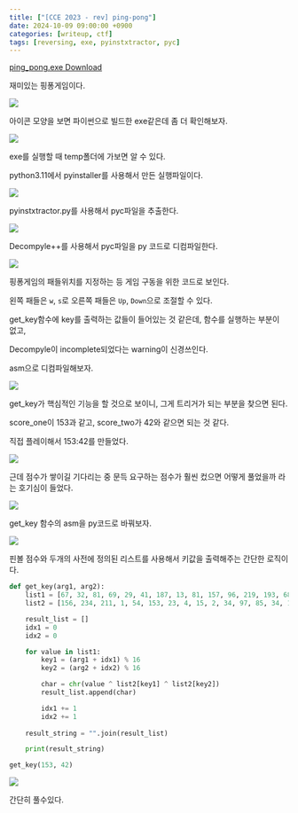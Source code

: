 ```yaml
---
title: ["[CCE 2023 - rev] ping-pong"]
date: 2024-10-09 09:00:00 +0900
categories: [writeup, ctf]
tags: [reversing, exe, pyinstxtractor, pyc]
---
```

<a href="/assets/bin/ctf/ping-pong/ping_pong.exe" download>ping_pong.exe Download</a>  

재미있는 핑퐁게임이다.

![](assets/img/writeup/ctf/ping-pong_writeup/-I-ynL3xpk5VxxIJzg4rBLLfKcbJhxdDFl2ufVludcw=.png)

아이콘 모양을 보면 파이썬으로 빌드한 exe같은데 좀 더 확인해보자.

![](assets/img/writeup/ctf/ping-pong_writeup/jtqBY7LoZ2Era1SZeg8UKFjVQoHf2RLfoeEkX7MbwyU=.png)

exe를 실행할 때 temp폴더에 가보면 알 수 있다.

python3.11에서 pyinstaller를 사용해서 만든 실행파일이다.

![](assets/img/writeup/ctf/ping-pong_writeup/Ik3B6WrMaDGCGJXGE8uDNoeelZfimDAATDs0-hMb-no=.png)

pyinstxtractor.py를 사용해서 pyc파일을 추출한다.

![](assets/img/writeup/ctf/ping-pong_writeup/Xv9zfNYdmT1LrVum1xscHRdO9cpEEBPqP_D0ZBJ9Wik=.png)

Decompyle++를 사용해서  pyc파일을 py 코드로 디컴파일한다.

![](assets/img/writeup/ctf/ping-pong_writeup/IVbWmifgbPYt3vMTlajUUL_FmF-E34ZbXOKHVFya178=.png)

핑퐁게임의 패들위치를 지정하는 등 게임 구동을 위한 코드로 보인다.

왼쪽 패들은 `w`, `s`로 오른쪽 패들은 `Up`, `Down`으로 조절할 수 있다.



get\_key함수에 key를 출력하는 값들이 들어있는 것 같은데, 함수를 실행하는 부분이 없고,

Decompyle이 incomplete되었다는 warning이 신경쓰인다.

asm으로 디컴파일해보자.

![](assets/img/writeup/ctf/ping-pong_writeup/UzlnPOVwwkK24LpDAKGW_MRAV3TQTEOj-C6EJ5tDBh4=.png)

get\_key가 핵심적인 기능을 할 것으로 보이니, 그게 트리거가 되는 부분을 찾으면 된다.

score\_one이 153과 같고, score\_two가 42와 같으면 되는 것 같다.

직접 플레이해서 153:42를 만들었다.

![](assets/img/writeup/ctf/ping-pong_writeup/dZ2Ai7m_MH4XMf4iUjnIcirpRMcggda8ZtXD7Ff8tps=.png)

근데 점수가 쌓이길 기다리는 중 문득 요구하는 점수가 훨씬 컸으면 어떻게 풀었을까 라는 호기심이 들었다.



![](assets/img/writeup/ctf/ping-pong_writeup/4aQQAnnFv_7mhs6RZ_hIq4qsuRIwNRN1lmgIs-O9ioc=.png)

get\_key 함수의 asm을 py코드로 바꿔보자.



![](assets/img/writeup/ctf/ping-pong_writeup/jezrimmJRXNOTsJB-R8Nnx1y2Bk6StQVJtIKEzxlWnA=.png)

핀볼 점수와 두개의 사전에 정의된 리스트를 사용해서 키값을 출력해주는 간단한 로직이다.



```python
def get_key(arg1, arg2):
    list1 = [67, 32, 81, 69, 29, 41, 187, 13, 81, 157, 96, 219, 193, 68, 98, 67, 77, 58, 68, 62, 99, 92, 216, 25, 119, 181, 74]
    list2 = [156, 234, 211, 1, 54, 153, 23, 4, 15, 2, 34, 97, 85, 34, 15, 20]

    result_list = []
    idx1 = 0
    idx2 = 0

    for value in list1:
        key1 = (arg1 + idx1) % 16
        key2 = (arg2 + idx2) % 16

        char = chr(value ^ list2[key1] ^ list2[key2])
        result_list.append(char)

        idx1 += 1
        idx2 += 1
    
    result_string = "".join(result_list)

    print(result_string)

get_key(153, 42)
```

![](assets/img/writeup/ctf/ping-pong_writeup/3RJPv9KUl5OpDewi75BFnAmOW3rdjaqWhltNMz6ep7Q=.png)

간단히 풀수있다.
